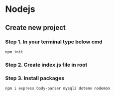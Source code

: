 # Nodejs

## Create new project 

### Step 1. In your terminal type below cmd 

```bash
npm init
```

### Step 2. Create index.js file in root 

### Step 3. Install packages 

```bash
npm i express body-parser mysql2 dotenv nodemon
```
